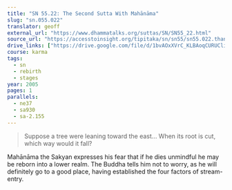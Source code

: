 ```yaml
---
title: "SN 55.22: The Second Sutta With Mahānāma"
slug: "sn.055.022"
translator: geoff
external_url: "https://www.dhammatalks.org/suttas/SN/SN55_22.html"
source_url: "https://accesstoinsight.org/tipitaka/sn/sn55/sn55.022.than.html"
drive_links: ["https://drive.google.com/file/d/1bvAOxXVrC_KLBAoqCURUCli85hestjc5/view?usp=drivesdk"]
course: karma
tags:
  - sn
  - rebirth
  - stages
year: 2005
pages: 1
parallels:
  - ne37
  - sa930
  - sa-2.155
---
```


> Suppose a tree were leaning toward the east... When its root is cut, which way would it fall?

Mahānāma the Sakyan expresses his fear that if he dies unmindful he may be reborn into a lower realm. The Buddha tells him not to worry, as he will definitely go to a good place, having established the four factors of stream-entry.

